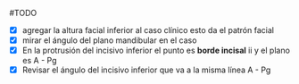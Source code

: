 #TODO 
- [x] agregar la altura facial inferior al caso clínico esto da el patrón facial
- [x] mirar el ángulo del plano mandibular en el caso
- [x] En la protrusión del incisivo inferior el punto es **borde incisal** ii y el plano es A - Pg
- [x] Revisar el ángulo del incisivo inferior que va a la misma línea A - Pg